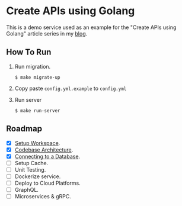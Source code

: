 # Create APIs using Golang

This is a demo service used as an example for the "Create APIs using Golang" article series in my [blog](https://ssentinull.github.io/).

## How To Run

1. Run migration.

   ```shell
   $ make migrate-up
   ```

2. Copy paste `config.yml.example` to `config.yml`

3. Run server

   ```shell
   $ make run-server
   ```

## Roadmap

- [x] [Setup Workspace](https://ssentinull.github.io/blogs/create-api-using-golang-setup/).
- [x] [Codebase Architecture](https://ssentinull.github.io/blogs/create-api-using-golang-architecture/).
- [x] [Connecting to a Database](https://ssentinull.github.io/blogs/create-api-using-golang-database/).
- [ ] Setup Cache.
- [ ] Unit Testing.
- [ ] Dockerize service.
- [ ] Deploy to Cloud Platforms.
- [ ] GraphQL.
- [ ] Microservices & gRPC.
